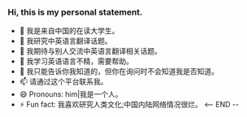 ### Hi, this is my personal statement.

- 🔭 我是来自中国的在读大学生。
- 🌱 我研究中英语言翻译话题。
- 👯 我期待与别人交流中英语言翻译相关话题。
- 🤔 我学习英语语言不精，需要帮助。
- 💬 我只能告诉你我知道的，但你在询问时不会知道我是否知道。
- 📫 请通过这个平台联系我。
- 😄 Pronouns: him|我是一个人。
- ⚡ Fun fact: 我喜欢研究人类文化;中国内陆网络情况很烂。
<-- END --
